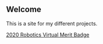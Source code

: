 ## Welcome

This is a site for my different projects.

[2020 Robotics Virtual Merit Badge](robotics-merit-badge-2020 "Robotics 2020")
